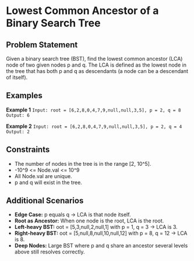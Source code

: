 ﻿# Lowest Common Ancestor of a Binary Search Tree

## Problem Statement
Given a binary search tree (BST), find the lowest common ancestor (LCA) node of two given nodes p and q. The LCA is defined as the lowest node in the tree that has both p and q as descendants (a node can be a descendant of itself).

## Examples

**Example 1**
`
Input: root = [6,2,8,0,4,7,9,null,null,3,5], p = 2, q = 8
Output: 6
`

**Example 2**
`
Input: root = [6,2,8,0,4,7,9,null,null,3,5], p = 2, q = 4
Output: 2
`

## Constraints
- The number of nodes in the tree is in the range [2, 10^5].
- -10^9 <= Node.val <= 10^9
- All Node.val are unique.
- p and q will exist in the tree.

## Additional Scenarios
- **Edge Case:** p equals q → LCA is that node itself.
- **Root as Ancestor:** When one node is the root, LCA is the root.
- **Left-heavy BST:** oot = [5,3,null,2,null,1] with p = 1, q = 3 → LCA is 3.
- **Right-heavy BST:** oot = [5,null,8,null,10,null,12] with p = 8, q = 12 → LCA is 8.
- **Deep Nodes:** Large BST where p and q share an ancestor several levels above still resolves correctly.
